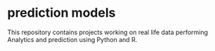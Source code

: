 # prediction models

This repository contains projects working on real life data performing Analytics and prediction using Python and R.
